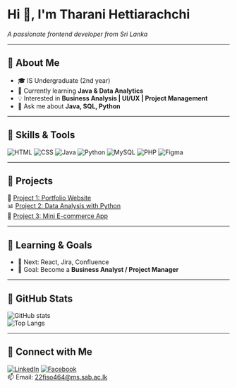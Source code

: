 # Hi 👋, I'm Tharani Hettiarachchi  

_A passionate frontend developer from Sri Lanka_

---

## 🔹 About Me
- 🎓 IS Undergraduate (2nd year)  
- 🌱 Currently learning **Java & Data Analytics**  
- 💡 Interested in **Business Analysis | UI/UX | Project Management**  
- 💬 Ask me about **Java, SQL, Python**  

---

## 🔹 Skills & Tools
![HTML](https://img.shields.io/badge/HTML5-E34F26?logo=html5&logoColor=white)
![CSS](https://img.shields.io/badge/CSS3-1572B6?logo=css3&logoColor=white)
![Java](https://img.shields.io/badge/Java-ED8B00?logo=openjdk&logoColor=white)
![Python](https://img.shields.io/badge/Python-3776AB?logo=python&logoColor=white)
![MySQL](https://img.shields.io/badge/MySQL-4479A1?logo=mysql&logoColor=white)
![PHP](https://img.shields.io/badge/PHP-777BB4?logo=php&logoColor=white)
![Figma](https://img.shields.io/badge/Figma-F24E1E?logo=figma&logoColor=white)

---

## 🔹 Projects
🚀 [Project 1: Portfolio Website](https://github.com/your-username/portfolio)  
📊 [Project 2: Data Analysis with Python](https://github.com/your-username/data-analysis)  
🛒 [Project 3: Mini E-commerce App](https://github.com/your-username/ecommerce-app)  

---

## 🔹 Learning & Goals
- 📘 Next: React, Jira, Confluence  
- 🎯 Goal: Become a **Business Analyst / Project Manager**

---

## 🔹 GitHub Stats
![GitHub stats](https://github-readme-stats.vercel.app/api?username=Tharani-Hettiarachchi&show_icons=true&theme=tokyonight)  
![Top Langs](https://github-readme-stats.vercel.app/api/top-langs/?username=harani-Hettiarachchi&layout=compact&theme=tokyonight)  

---

## 🔹 Connect with Me
[![LinkedIn](https://img.shields.io/badge/LinkedIn-0077B5?logo=linkedin&logoColor=white)](https://www.linkedin.com/in/tharani-udeshika-hettiarachchi-9bb93b33a?utm_source=share&utm_campaign=share_via&utm_content=profile&utm_medium=android_app)
[![Facebook](https://img.shields.io/badge/Facebook-1877F2?logo=facebook&logoColor=white)](https://www.facebook.com/share/1AsfqMsFUB/)  
📫 Email: [22fiso464@ms.sab.ac.lk](mailto:22fiso464@ms.sab.ac.lk)

